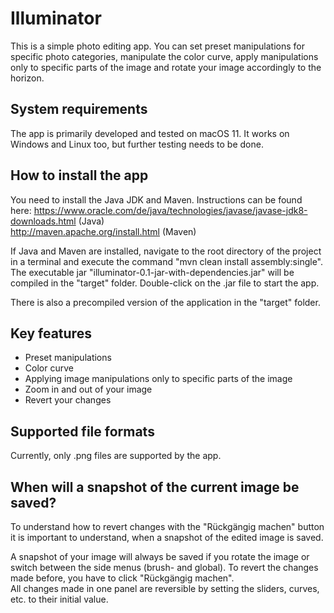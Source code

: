 # Illuminator
This is a simple photo editing app. You can set preset manipulations for specific photo categories, manipulate the color curve,
apply manipulations only to specific parts of the image and rotate your image accordingly to the horizon. 

## System requirements
The app is primarily developed and tested on macOS 11. It works on Windows and Linux too, but further testing needs to be done.

## How to install the app
You need to install the Java JDK and Maven.
Instructions can be found here: https://www.oracle.com/de/java/technologies/javase/javase-jdk8-downloads.html (Java)  
http://maven.apache.org/install.html (Maven) 

If Java and Maven are installed, navigate to the root directory of the project in a terminal and execute the command "mvn clean install assembly:single".  
The executable jar "illuminator-0.1-jar-with-dependencies.jar" will be compiled in the "target" folder. Double-click on the .jar file to start the app.

There is also a precompiled version of the application in the "target" folder.

## Key features
  - Preset manipulations
  - Color curve
  - Applying image manipulations only to specific parts of the image
  - Zoom in and out of your image
  - Revert your changes

## Supported file formats
Currently, only .png files are supported by the app.

## When will a snapshot of the current image be saved?
To understand how to revert changes with the "Rückgängig machen" button it is important to understand, when a snapshot of the edited image is saved.

A snapshot of your image will always be saved if you rotate the image or switch between the side menus (brush- and global). To revert the changes made before, you have to click "Rückgängig machen".  
All changes made in one panel are reversible by setting the sliders, curves, etc. to their initial value.